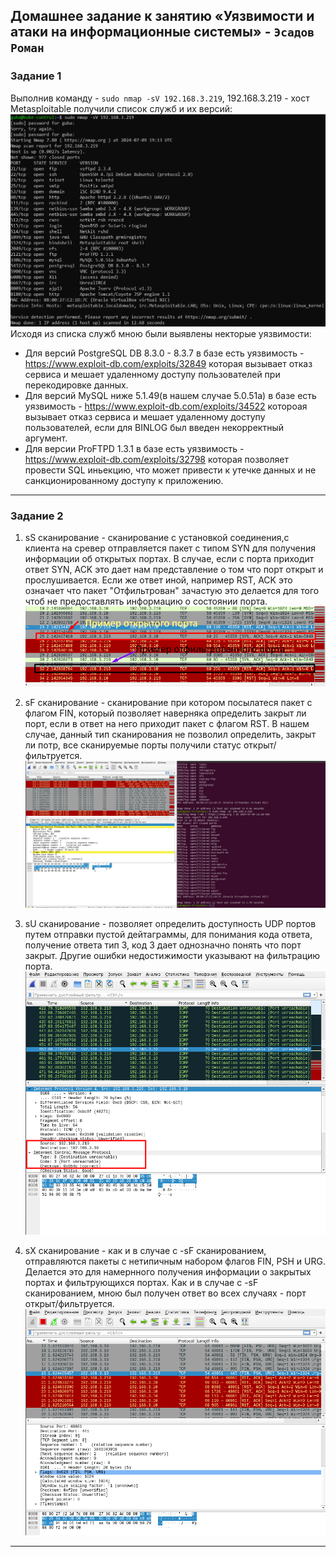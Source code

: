 Домашнее задание к занятию «Уязвимости и атаки на информационные системы» - `Эсадов Роман`
---
### Задание 1
Выполнив команду - ``` sudo nmap -sV 192.168.3.219 ```, 192.168.3.219 - хост Metasploitable получили список служб и их версий:
![Задание 1](https://github.com/BeastieBoy93/sdb-homeworks/blob/sdbsql-24/nmap1.png)
Исходя из списка служб мною были выявлены некторые уязвимости:
* Для версий PostgreSQL DB 8.3.0 - 8.3.7 в базе есть уязвимость - https://www.exploit-db.com/exploits/32849 которая вызывает отказ сервиса и мешает удаленному доступу пользователей при перекодировке данных.
* Для версий MySQL ниже 5.1.49(в нашем случае 5.0.51a) в базе есть уязвимость - https://www.exploit-db.com/exploits/34522 котороая вызывает отказ сервиса и мешает удаленному доступу пользователей, если для BINLOG был введен некорректный аргумент.
* Для версии ProFTPD 1.3.1 в базе есть уязвимость - https://www.exploit-db.com/exploits/32798 которая позволяет провести SQL иньекцию, что может привести к утечке данных и не санкционированному доступу к приложению.
---
### Задание 2
1. sS сканирование - сканирование с установкой соединения,с клиента на сревер отправляется пакет с типом SYN для получения информации об открытых портах. В случае, если с порта приходит ответ SYN, ACK это дает нам представление о том что порт открыт и прослушивается. Если же ответ иной, например RST, ACK это означает что пакет "Отфильтрован" зачастую это делается для того чтоб не предоставлять информацию о состоянии порта.
![Задание 2.1](https://github.com/BeastieBoy93/sdb-homeworks/blob/sdbsql-24/Nmap%20-sS.png)

2. sF сканирование - сканирование при котором посылатеся пакет с флагом FIN, который позволяет наверняка определить закрыт ли порт, если в ответ на него приходит пакет с флагом RST. В нашем случае, данный тип сканирования не позволил определить, закрыт ли потр, все сканируемые порты получили статус открыт/фильтруется.
![Задание 2.2](https://github.com/BeastieBoy93/sdb-homeworks/blob/sdbsql-24/Nmap%20-sF.png)

3. sU сканирование - позволяет определить доступность UDP портов путем отправки пустой дейтаграммы, для понимания кода ответа, получение ответа тип 3, код 3 дает однозначно понять что порт закрыт. Другие ошибки недостижимости указывают на фильтрацию порта.
![Задание 2.3](https://github.com/BeastieBoy93/sdb-homeworks/blob/sdbsql-24/Nmap%20-sU.png)

4. sX сканирование - как и в случае с -sF сканированием, отправляются пакеты с нетипичным набором флагов FIN, PSH и URG. Делается это для намернного получения информации о закрытых портах и фильтрующихся портах. Как и в случае с -sF сканированием, мною был получен ответ во всех случаях - порт открыт/фильтруется.
![Задание 2.4](https://github.com/BeastieBoy93/sdb-homeworks/blob/sdbsql-24/Nmap%20-sX.png)
---
